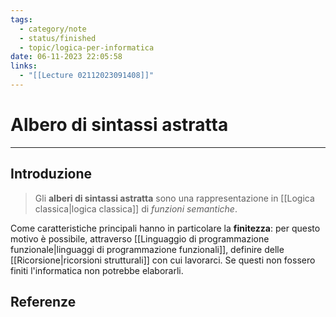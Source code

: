 ```yaml
---
tags:
  - category/note
  - status/finished
  - topic/logica-per-informatica
date: 06-11-2023 22:05:58
links:
  - "[[Lecture 02112023091408]]"
---
```

# Albero di sintassi astratta
---
## Introduzione
> Gli **alberi di sintassi astratta** sono una rappresentazione in [[Logica classica|logica classica]] di _funzioni semantiche_.

Come caratteristiche principali hanno in particolare la **finitezza**: per questo motivo è possibile, attraverso [[Linguaggio di programmazione funzionale|linguaggi di programmazione funzionali]], definire delle [[Ricorsione|ricorsioni strutturali]] con cui lavorarci. Se questi non fossero finiti l'informatica non potrebbe elaborarli.

## Referenze